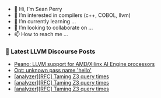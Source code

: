 - 👋 Hi, I’m Sean Perry
- 👀 I’m interested in compilers (c++, COBOL, llvm)
- 🌱 I’m currently learning ...
- 💞️ I’m looking to collaborate on ...
- 📫 How to reach me ...

<!---
s66perry/s66perry is a ✨ special ✨ repository because its `README.md` (this file) appears on your GitHub profile.
You can click the Preview link to take a look at your changes.
--->
### 📕 Latest LLVM Discourse Posts

<!-- DISCOURSE-LLVM:START -->
- [Peano: LLVM support for AMD/Xilinx AI Engine processors](https://discourse.llvm.org/t/peano-llvm-support-for-amd-xilinx-ai-engine-processors/79458#post_4)
- [Opt: unknown pass name &#39;hello&#39;](https://discourse.llvm.org/t/opt-unknown-pass-name-hello/78511#post_7)
- [[analyzer][RFC] Taming Z3 query times](https://discourse.llvm.org/t/analyzer-rfc-taming-z3-query-times/79520#post_6)
- [[analyzer][RFC] Taming Z3 query times](https://discourse.llvm.org/t/analyzer-rfc-taming-z3-query-times/79520#post_5)
- [[analyzer][RFC] Taming Z3 query times](https://discourse.llvm.org/t/analyzer-rfc-taming-z3-query-times/79520#post_4)
<!-- DISCOURSE-LLVM:END -->
